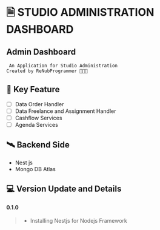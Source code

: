 # 🗎 STUDIO ADMINISTRATION DASHBOARD

## Admin Dashboard
``
An Application for Studio Administration``
<br/>
``Created by ReNubProgrammer 👨🏻‍💻
``

## 🗼 Key Feature
* [ ] Data Order Handler
* [ ] Data Freelance and Assignment Handler
* [ ] Cashflow Services
* [ ] Agenda Services

## 🛰️ Backend Side
* Nest js
* Mongo DB Atlas


## 💻 Version Update and Details
#### 0.1.0
> * Installing Nestjs for Nodejs Framework
